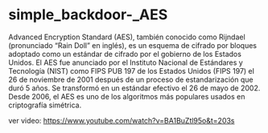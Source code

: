 # simple_backdoor-_AES
Advanced Encryption Standard (AES), también conocido como Rijndael (pronunciado “Rain Doll” en inglés), es un esquema de cifrado por bloques adoptado como un estándar de cifrado por el gobierno de los Estados Unidos. El AES fue anunciado por el Instituto Nacional de Estándares y Tecnología (NIST) como FIPS PUB 197 de los Estados Unidos (FIPS 197) el 26 de noviembre de 2001 después de un proceso de estandarización que duró 5 años. Se transformó en un estándar efectivo el 26 de mayo de 2002. Desde 2006, el AES es uno de los algoritmos más populares usados en criptografía simétrica.


ver video: https://www.youtube.com/watch?v=BA1BuZtl95o&t=203s
